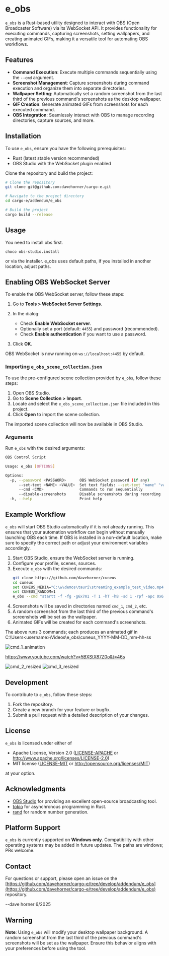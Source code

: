 # e_obs

`e_obs` is a Rust-based utility designed to interact with OBS (Open Broadcaster Software) via its WebSocket API. It provides functionality for executing commands, capturing screenshots, setting wallpapers, and creating animated GIFs, making it a versatile tool for automating OBS workflows.

## Features

- **Command Execution**: Execute multiple commands sequentially using the `--cmd` argument.
- **Screenshot Management**: Capture screenshots during command execution and organize them into separate directories.
- **Wallpaper Setting**: Automatically set a random screenshot from the last third of the previous command's screenshots as the desktop wallpaper.
- **GIF Creation**: Generate animated GIFs from screenshots for each executed command.
- **OBS Integration**: Seamlessly interact with OBS to manage recording directories, capture sources, and more.

## Installation

To use `e_obs`, ensure you have the following prerequisites:

- Rust (latest stable version recommended)
- OBS Studio with the WebSocket plugin enabled

Clone the repository and build the project:

```bash
# Clone the repository
git clone git@github.com:davehorner/cargo-e.git

# Navigate to the project directory
cd cargo-e/addendum/e_obs

# Build the project
cargo build --release
```

## Usage

You need to install obs first.
```
choco obs-studio.install
```
or via the installer.  e_obs uses default paths, if you installed in another location, adjust paths.

## Enabling OBS WebSocket Server

To enable the OBS WebSocket server, follow these steps:

1. Go to **Tools > WebSocket Server Settings**.

2. In the dialog:
   - Check **Enable WebSocket server**.
   - Optionally set a port (default: `4455`) and password (recommended).
   - Check **Enable authentication** if you want to use a password.

3. Click **OK**.

OBS WebSocket is now running on `ws://localhost:4455` by default.

### Importing `e_obs_scene_collection.json`

To use the pre-configured scene collection provided by `e_obs`, follow these steps:

1. Open OBS Studio.
2. Go to **Scene Collection > Import**.
3. Locate and select the `e_obs_scene_collection.json` file included in this project.
4. Click **Open** to import the scene collection.

The imported scene collection will now be available in OBS Studio.

### Arguments

Run `e_obs` with the desired arguments:

```bash
OBS Control Script

Usage: e_obs [OPTIONS]

Options:
  -p, --password <PASSWORD>      OBS WebSocket password (if any)
      --set-text <NAME> <VALUE>  Set text fields: --set-text "name" "value"
      --cmd <CMD>                Commands to run sequentially
      --disable-screenshots      Disable screenshots during recording
  -h, --help                     Print help
```

## Example Workflow

`e_obs` will start OBS Studio automatically if it is not already running. This ensures that your automation workflow can begin without manually launching OBS each time. If OBS is installed in a non-default location, make sure to specify the correct path or adjust your environment variables accordingly.

1. Start OBS Studio, ensure the WebSocket server is running.
2. Configure your profile, scenes, sources.
3. Execute `e_obs` with the desired commands:
   ```bash
   git clone https://github.com/davehorner/cuneus
   cd cuneus
   set CUNEUS_MEDIA="C:\w\demos\tauri\streaming_example_test_video.mp4"
   set CUNEUS_RANDOM=1
   e_obs --cmd "startt -f -fg -g6x7m1 -T 1 -hT -hB -sd 1 -rpf -apc 0x6 -rpc cargo-e -f --run-all 90 --run-at-a-time 50 --cached" --cmd "startt -f -g2x2m1 cargo-e -f --run-all 5 --run-at-a-time 4" --cmd "startt -f -fg -g2x2m1 cargo-e -f --run-all 5 --run-at-a-time 3 --cached"
   ```
4. Screenshots will be saved in directories named `cmd_1`, `cmd_2`, etc.
4. A random screenshot from the last third of the previous command's screenshots will be set as the wallpaper.
5. Animated GIFs will be created for each command's screenshots.

The above runs 3 commands;  each produces an animated gif in
C:\Users\<username>\Videos\e_obs\cuneus_YYYY-MM-DD_mm-hh-ss


![cmd_1_animation](https://github.com/user-attachments/assets/e90a813d-ae31-4615-a8b0-d4f60b979b6d)

https://www.youtube.com/watch?v=5BXStX87Z0o&t=46s

![cmd_2_resized](https://github.com/user-attachments/assets/9ec60b36-2153-4f14-8d27-6b492274f92f)
![cmd_3_resized](https://github.com/user-attachments/assets/26d53c73-db45-46f8-b1de-41158c4974ed)
## Development

To contribute to `e_obs`, follow these steps:

1. Fork the repository.
2. Create a new branch for your feature or bugfix.
3. Submit a pull request with a detailed description of your changes.


## License

`e_obs` is licensed under either of

- Apache License, Version 2.0 ([LICENSE-APACHE](LICENSE-APACHE-2.0) or http://www.apache.org/licenses/LICENSE-2.0)
- MIT license ([LICENSE-MIT](LICENSE-MIT) or http://opensource.org/licenses/MIT)

at your option.

## Acknowledgments

- [OBS Studio](https://obsproject.com/) for providing an excellent open-source broadcasting tool.
- [tokio](https://tokio.rs/) for asynchronous programming in Rust.
- [rand](https://crates.io/crates/rand) for random number generation.



## Platform Support

`e_obs` is currently supported on **Windows only**. Compatibility with other operating systems may be added in future updates.  The paths are windows; PRs welcome.

## Contact

For questions or support, please open an issue on the [https://github.com/davehorner/cargo-e/tree/develop/addendum/e_obs](https://github.com/davehorner/cargo-e/tree/develop/addendum/e_obs) repository.

--dave horner
6/2025

## Warning

**Note**: Using `e_obs` will modify your desktop wallpaper background. A random screenshot from the last third of the previous command's screenshots will be set as the wallpaper. Ensure this behavior aligns with your preferences before using the tool.